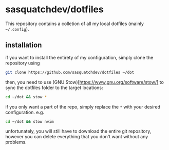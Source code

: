 # sasquatchdev/dotfiles

This repository contains a colletion of all my local dotfiles 
(mainly `~/.config`).

## installation

if you want to install the entirety of my configuration, simply 
clone the repository using 

```bash
git clone https://github.com/sasquatchdev/dotfiles ~/dot
```

then, you need to use (GNU Stow)[https://www.gnu.org/software/stow/]
to sync the dotfiles folder to the target locations:

```bash
cd ~/dot && stow *
```

if you only want a part of the repo, simply replace the `*` with your
desired configuration. e.g.

```bash
cd ~/dot && stow nvim
```

unfortunately, you will still have to download the entire git repository,
however you can delete everything that you don't want without any problems.
